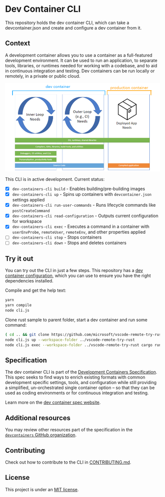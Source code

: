 # Dev Container CLI

This repository holds the dev container CLI, which can take a devcontainer.json and create and configure a dev container from it.

## Context

A development container allows you to use a container as a full-featured development environment. It can be used to run an application, to separate tools, libraries, or runtimes needed for working with a codebase, and to aid in continuous integration and testing. Dev containers can be run locally or remotely, in a private or public cloud.

![Diagram of inner and outerloop development with dev containers](/images/dev-container-stages.png)

This CLI is in active development. Current status:

- [x] `dev-containers-cli build` - Enables building/pre-building images
- [x] `dev-containers-cli up` - Spins up containers with `devcontainer.json` settings applied
- [x] `dev-containers-cli run-user-commands` - Runs lifecycle commands like `postCreateCommand`
- [x] `dev-containers-cli read-configuration` - Outputs current configuration for workspace
- [x] `dev-containers-cli exec` - Executes a command in a container with `userEnvProbe`, `remoteUser`, `remoteEnv`, and other properties applied
- [ ] `dev-containers-cli stop` - Stops containers
- [ ] `dev-containers-cli down` - Stops and deletes containers

## Try it out
You can try out the CLI in just a few steps. This repository has a [dev container configuration](https://github.com/devcontainers/cli/tree/main/.devcontainer), which you can use to ensure you have the right dependencies installed.

Compile and get the help text:
```sh
yarn
yarn compile
node cli.js
```

Clone rust sample to parent folder, start a dev container and run some command:
```sh
( cd .. && git clone https://github.com/microsoft/vscode-remote-try-rust )
node cli.js up --workspace-folder ../vscode-remote-try-rust
node cli.js exec --workspace-folder ../vscode-remote-try-rust cargo run
```

## Specification

The dev container CLI is part of the [Development Containers Specification](https://github.com/microsoft/dev-container-spec). This spec seeks to find ways to enrich existing formats with common development specific settings, tools, and configuration while still providing a simplified, un-orchestrated single container option – so that they can be used as coding environments or for continuous integration and testing.

Learn more on the [dev container spec website](https://devcontainers.github.io/containers.dev/).

## Additional resources

You may review other resources part of the specification in the [`devcontainers` GitHub organization](https://github.com/devcontainers).

## Contributing

Check out how to contribute to the CLI in [CONTRIBUTING.md](contributing.md).

## License

This project is under an [MIT license](LICENSE.txt).

